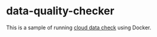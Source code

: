 # data-quality-checker

This is a sample of running [cloud data check](https://github.com/GoogleCloudPlatform/cloud-data-quality) using Docker.
